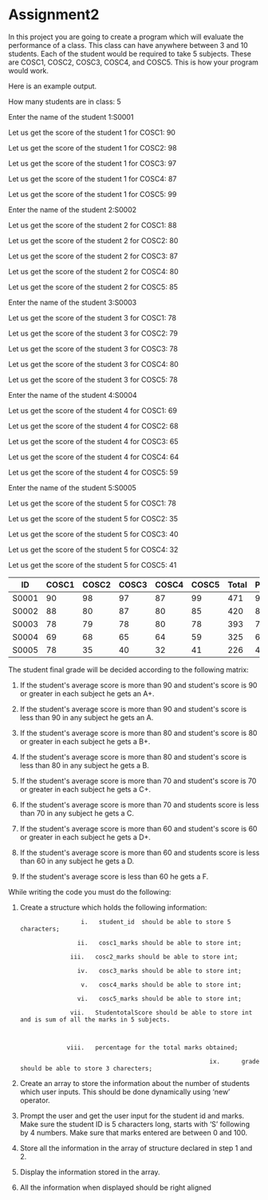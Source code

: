 # Assignment2
In this project you are going to create a program which will evaluate the performance of a class. This class can have anywhere between 3 and 10 students. Each of the student would be required to take 5 subjects. These are COSC1, COSC2, COSC3, COSC4, and COSC5. This is how your program would work.

Here is an example output.

 

How many students are in class: 5

 

Enter the name of the student 1:S0001

Let us get the score of the student 1 for COSC1: 90

Let us get the score of the student 1 for COSC2: 98

Let us get the score of the student 1 for COSC3: 97

Let us get the score of the student 1 for COSC4: 87

Let us get the score of the student 1 for COSC5: 99

 

Enter the name of the student 2:S0002

Let us get the score of the student 2 for COSC1: 88

Let us get the score of the student 2 for COSC2: 80

Let us get the score of the student 2 for COSC3: 87

Let us get the score of the student 2 for COSC4: 80

Let us get the score of the student 2 for COSC5: 85

 

Enter the name of the student 3:S0003

Let us get the score of the student 3 for COSC1: 78

Let us get the score of the student 3 for COSC2: 79

Let us get the score of the student 3 for COSC3: 78

Let us get the score of the student 3 for COSC4: 80

Let us get the score of the student 3 for COSC5: 78

 

Enter the name of the student 4:S0004

Let us get the score of the student 4 for COSC1: 69

Let us get the score of the student 4 for COSC2: 68

Let us get the score of the student 4 for COSC3: 65

Let us get the score of the student 4 for COSC4: 64

Let us get the score of the student 4 for COSC5: 59

 

Enter the name of the student 5:S0005

Let us get the score of the student 5 for COSC1: 78

Let us get the score of the student 5 for COSC2: 35

Let us get the score of the student 5 for COSC3: 40

Let us get the score of the student 5 for COSC4: 32

Let us get the score of the student 5 for COSC5: 41

| ID | COSC1 | COSC2 | COSC3 | COSC4 | COSC5 | Total | Percent | Grade |
|----|-------|-------|-------|-------|-------|-------|---------|-------|
|S0001|90|98|97|87|99|471|94|A|
|S0002|88|80|87|80|85|420|84|B+|
|S0003|78|79|78|80|78|393|79|C+|
|S0004|69|68|65|64|59|325|65|D|
|S0005|78|35|40|32|41|226|45|F|

 

 

The student final grade will be decided according to the following matrix:

 

1. If the student's average score is more than 90 and student's score is 90 or greater in each subject he gets an A+.

2. If the student's average score is more than 90 and student's score is less than 90 in any subject he gets an A.

3. If the student's average score is more than 80 and student's score is 80 or greater in each subject he gets a B+.

4. If the student's average score is more than 80 and student's score is less than 80 in any subject he gets a B.

5. If the student's average score is more than 70 and student's score is 70 or greater in each subject he gets a C+.

6. If the student's average score is more than 70 and students score is less than 70 in any subject he gets a C.

7. If the student's average score is more than 60 and student's score is 60 or greater in each subject he gets a D+.

8. If the student's average score is more than 60 and students score is less than 60 in any subject he gets a D.

9. If the student's average score is less than 60 he gets a F.

 

While writing the code you must do the following:

1. Create a structure which holds the following information:

                        i.   student_id  should be able to store 5 characters;

                       ii.   cosc1_marks should be able to store int;

                     iii.   cosc2_marks should be able to store int;

                       iv.   cosc3_marks should be able to store int;

                        v.   cosc4_marks should be able to store int;

                       vi.   cosc5_marks should be able to store int;

                     vii.   StudentotalScore should be able to store int and is sum of all the marks in 5 subjects.

 

                    viii.   percentage for the total marks obtained;

                                                            ix.      grade  should be able to store 3 charecters;

2. Create an array to store the information about the number of students which user inputs. This should be done dynamically using ‘new’ operator.

3. Prompt the user and get the user input for the student id and marks. Make sure the student ID is 5 characters long, starts with ‘S’ following by 4 numbers. Make sure that marks entered are between 0 and 100.

4. Store all the information in the array of structure declared in step 1 and 2.

5. Display the information stored in the array.

6. All the information when displayed should be right aligned
